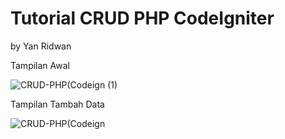 # Tutorial CRUD PHP CodeIgniter

by Yan Ridwan

Tampilan Awal

![CRUD-PHP(Codeign (1)](https://user-images.githubusercontent.com/44351147/138719378-fd89dbca-21c4-41fd-9062-9271bc5b3a73.png)

Tampilan Tambah Data

![CRUD-PHP(Codeign](https://user-images.githubusercontent.com/44351147/138719403-2aead797-a72a-42ea-b291-4c634b887cee.png)
